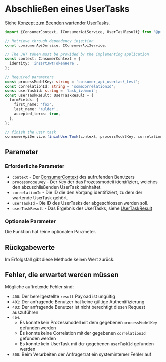 # Abschließen eines UserTasks

Siehe [Konzept zum Beenden wartender UserTasks](../../../../api/consumer_api/tasks/finish-user-task.md).

```TypeScript
import {ConsumerContext, IConsumerApiService, UserTaskResult} from '@process-engine/consumer_api_contracts';

// Retrieve through dependency injection
const consumerApiService: IConsumerApiService;

// The JWT token must be provided by the implementing application
const context: ConsumerContext = {
  identity: 'insertJwtTokenHere',
};

// Required parameters
const processModelKey: string = 'consumer_api_usertask_test';
const correlationId: string = 'someCorrelationId';
const userTaskId: string = 'Task_1vdwmn1';
const userTaskResult: UserTaskResult = {
  formFields: {
    first_name: 'fox',
    last_name: 'mulder',
    accepted_terms: true,
  },
};

// finish the user task
consumerApiService.finishUserTask(context, processModelKey, correlationId, userTaskId, userTaskResult);
```

## Parameter

### Erforderliche Parameter

* `context` - Der [ConsumerContext](./public_api.md#consumercontext) des aufrufenden Benutzers
* `processModelKey` - Der Key der das Prozessmodell identifiziert, welches
  den abzuschließenden UserTask beinhaltet.
* `correlationId` - Die ID die den Vorgang identifiziert, zu dem der wartende
  UserTask gehört.
* `userTaskId` - Die ID des UserTasks der abgeschlossen werden soll.
* `userTaskResult` -  Das Ergebnis des UserTasks, siehe [UserTaskResult](./public_api.md#usertaskresult)

### Optionale Parameter

Die Funktion hat keine optionalen Parameter.

## Rückgabewerte

Im Erfolgsfall gibt diese Methode keinen Wert zurück.

## Fehler, die erwartet werden müssen

Mögliche auftretende Fehler sind:
- `400`: Der bereitgestellte `result` Payload ist ungültig
- `401`: Der anfragende Benutzer hat keine gültige Authentifizierung
- `403`: Der anfragende Benutzer ist nicht berechtigt diesen Request auszuführen
- `404`:
  - Es konnte kein Prozessmodell mit dem gegebenen `processModelKey`
    gefunden werden
  - Es konnte keine Correlation mit der gegebenen `correlationId`
    gefunden werden
  - Es konnte kein UserTask mit der gegebenen `userTaskId`
    gefunden werden
- `500`: Beim Verarbeiten der Anfrage trat ein systeminterner Fehler auf
